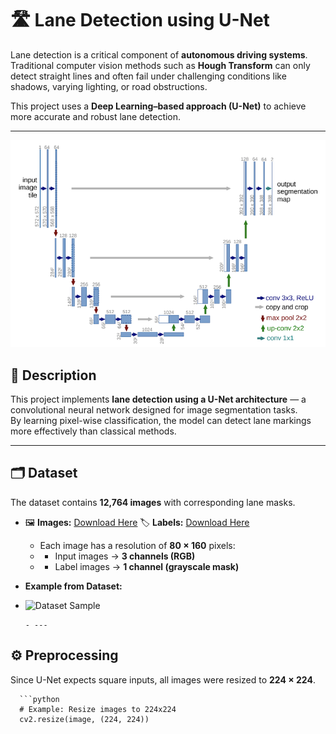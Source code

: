 # 🛣️ Lane Detection using U-Net

Lane detection is a critical component of **autonomous driving systems**.  
Traditional computer vision methods such as **Hough Transform** can only detect straight lines and often fail under challenging conditions like shadows, varying lighting, or road obstructions.  

This project uses a **Deep Learning–based approach (U-Net)** to achieve more accurate and robust lane detection.

---
![image alt](images/UNet.png)

## 📘 Description

This project implements **lane detection using a U-Net architecture** — a convolutional neural network designed for image segmentation tasks.  
By learning pixel-wise classification, the model can detect lane markings more effectively than classical methods.

---

## 🗂️ Dataset

The dataset contains **12,764 images** with corresponding lane masks.

- 🖼️ **Images:** [Download Here](https://www.dropbox.com/s/rrh8lrdclzlnxzv/full_CNN_train.p?dl=0)
  🏷️ **Labels:** [Download Here](https://www.dropbox.com/s/ak850zqqfy6ily0/full_CNN_labels.p?dl=0)
 
  - Each image has a resolution of **80 × 160** pixels:
  - - Input images → **3 channels (RGB)**
  - - Label images → **1 channel (grayscale mask)**
     
 - **Example from Dataset:**
     
- ![Dataset Sample](assets/dataset_sample.png)
     
      - ---

## ⚙️ Preprocessing

 Since U-Net expects square inputs, all images were resized to **224 × 224**.

      ```python
      # Example: Resize images to 224x224
      cv2.resize(image, (224, 224))
